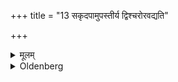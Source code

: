 +++
title = "13 सकृदपामुपस्तीर्य द्विश्चरोरवद्यति"

+++

<details><summary>मूलम्</summary>

सकृदपामुपस्तीर्य द्विश्चरोरवद्यति १३
</details>

<details><summary>Oldenberg</summary>

13. Having 'spread under' water once, he should cut off two portions of the boiled rice-grains.
</details>

